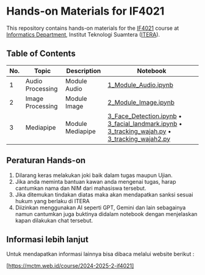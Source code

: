 # Hands-on Materials for IF4021

This repository contains hands-on materials for the [IF4021](https://mctm.web.id/course/if4021) course at [Informatics Department](https://if.itera.ac.id), Institut Teknologi Suamtera ([ITERA](https://itera.ac.id)).


## Table of Contents
| No. | Topic            | Description                  | Notebook                                                                                                                           |
| --- | ---------------- | ---------------------------- | ---------------------------------------------------------------------------------------------------------------------------------- |
| 1   | Audio Processing | Module Audio                 | [1_Module_Audio.ipynb](https://github.com/informatika-itera/if4021-handson/blob/main/1_Module_Audio.ipynb)                               |
| 2   | Image Processing | Module Image                | [2_Module_Image.ipynb](https://github.com/informatika-itera/if4021-handson/blob/main/2_working_with_image.ipynb)                               |
| 3   | Mediapipe  | Module Mediapipe                | [3_Face_Detection.ipynb](https://github.com/informatika-itera/if4021-handson/blob/main/3_face_detection.ipynb) • [3_facial_landmark.ipynb](https://github.com/informatika-itera/if4021-handson/blob/main/3_facial_landmark.ipynb) • [3_tracking_wajah.py](https://github.com/informatika-itera/if4021-handson/blob/main/3_tracking_wajah.py) • [3_tracking_wajah2.py](https://github.com/informatika-itera/if4021-handson/blob/main/3_tracking_wajah2.py) |

## Peraturan Hands-on

1. Dilarang keras melakukan joki baik dalam tugas maupun Ujian.
2. Jika anda meminta bantuan kawan anda mengenai tugas, harap cantumkan nama dan NIM dari mahasiswa tersebut.
3. Jika ditemukan tindakan diatas maka akan mendapatkan sanksi sesuai hukum yang berlaku di ITERA
4. Diizinkan menggunakan AI seperti GPT, Gemini dan lain sebagainya namun cantumkan juga buktinya didalam notebook dengan menjelaskan kapan dilakukan chat tersebut.

## Informasi lebih lanjut

Untuk mendapatkan informasi lainnya bisa dibaca melalui website berikut :

[https://mctm.web.id/course/2024-2025-2-if4021]